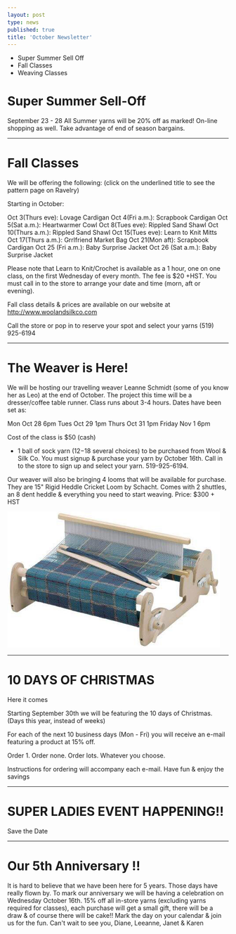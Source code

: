 ```yaml
---
layout: post
type: news
published: true
title: 'October Newsletter'
---
```


- Super Summer Sell Off
- Fall Classes
- Weaving Classes

<h1>Super Summer Sell-Off</h1>
September 23 - 28  
All Summer yarns will be 20% off as marked! On-line shopping as well. Take advantage of end of season bargains.

<hr>

<h1>Fall Classes</h1>
 
We will be offering the following:
(click on the underlined title to see the pattern page on Ravelry) 

Starting in October:

Oct 3(Thurs eve): Lovage Cardigan
Oct 4(Fri a.m.): Scrapbook Cardigan
Oct 5(Sat a.m.): Heartwarmer Cowl
Oct 8(Tues eve): Rippled Sand Shawl
Oct 10(Thurs a.m.): Rippled Sand Shawl
Oct 15(Tues eve): Learn to Knit Mitts
Oct 17(Thurs a.m.): Grrlfriend Market Bag
Oct 21(Mon aft): Scrapbook Cardigan
Oct 25 (Fri a.m.): Baby Surprise Jacket
Oct 26 (Sat a.m.): Baby Surprise Jacket

Please note that Learn to Knit/Crochet is available as a 1 hour, one on one class, on the first Wednesday of every month. The fee is $20 +HST. You must call in to the store to arrange your date and time (morn, aft or evening). 

Fall class details & prices are available on our website at http://www.woolandsilkco.com

Call the store or pop in to reserve your spot and select your yarns
(519) 925-6194
 
<hr>

<h1>The Weaver is Here!</h1>

We will be hosting our travelling weaver Leanne Schmidt (some of you know her as Leo) at the end of October. The project this time will be a dresser/coffee table runner. Class runs about 3-4 hours. Dates have been set as:

Mon Oct 28 6pm
Tues Oct 29 1pm
Thurs Oct 31 1pm
Friday Nov 1 6pm
 
Cost of the class is $50 (cash)
+ 1 ball of sock yarn ($12-$18 several choices) to be purchased from Wool & Silk Co. You must signup & purchase your yarn by October 16th.
Call in to the store to sign up and select your yarn. 519-925-6194.

Our weaver will also be bringing 4 looms that will be available for purchase. They are 15" Rigid Heddle Cricket Loom by Schacht. Comes with 2 shuttles, an 8 dent heddle & everything you need to start weaving. 
Price: $300 + HST

<img src="/img/octnews_weaving.jpg" />
<hr>

<h1>10 DAYS OF CHRISTMAS</h1>

Here it comes

Starting September 30th we will be featuring the 10 days of Christmas. (Days this year, instead of weeks)

For each of the next 10 business days (Mon - Fri) you will receive an e-mail featuring a product at 15% off.

Order 1. Order none. Order lots. Whatever you choose.

Instructions for ordering will accompany each e-mail. Have fun & enjoy the savings

<hr>

<h1>SUPER LADIES EVENT HAPPENING!!</h1>

Save the Date

<hr>

<h1>Our 5th Anniversary !!</h1>
 
It is hard to believe that we have been here for 5 years. Those days have really flown by. To mark our anniversary we will be having a celebration on Wednesday October 16th. 15% off all in-store yarns (excluding yarns required for classes), each purchase will get a small gift, there will be a draw & of course there will be cake!! 
Mark the day on your calendar & join us for the fun.
Can't wait to see you,
Diane, Leeanne, Janet & Karen 


